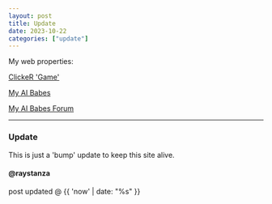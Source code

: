 ```yaml
---
layout: post
title: Update
date: 2023-10-22
categories: ["update"]
---
```

My web properties:

[ClickeR 'Game'](https://chundersnatch.com/)

[My AI Babes](https://myaibabes.com/)

[My AI Babes Forum](https://forum.myaibabes.com/)

---

### Update

This is just a 'bump' update to keep this site alive.

#### @raystanza

post updated @ {{ 'now' | date: "%s" }}
